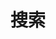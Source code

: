 ---
title: "搜索"
slug: "search"
layout: "search"
outputs:
    - html
    - json
menu:
    main:
        weight: -60
        params:
            icon: search
--- 